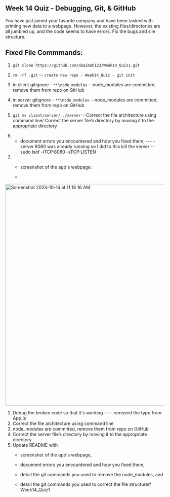 ## Week 14 Quiz - Debugging, Git, & GitHub

You have just joined your favorite company and have been tasked with printing new data to a webpage. However, the existing files/directories are all jumbled up, and the code seems to have errors. Fix the bugs and sile structure. 

## Fixed File Commmands:

1. `git clone https://github.com/daaimah123/Week14_Quiz1.git` 

2. `rm -rf .git` -- `create new repo - Week14_Quiz - git init`

3. in client gitignore  - `**\node_modules`   --node_modules are committed, remove them from repo on GitHub
4. in server gitignore  - `**\node_modules`   --node_modules are committed, remove them from repo on GitHub
5. `git mv client/server/ ./server`          --Correct the file architecture using command line/ Correct the server file’s directory by moving it to the appropriate directory
6.  - document errors you encountered and how you fixed them, ---  - server 8080 was already running so I did to this kill the server  -- sudo lsof -iTCP:8080 -sTCP:LISTEN
7.  - screenshot of the app's webpage:
  
    - 
      
<img width="699" alt="Screenshot 2023-10-16 at 11 18 16 AM" src="https://github.com/Technically-Teta/Week14_Quiz1/assets/52463043/ee503f86-4cf1-475b-9901-251b8afae9a9">


1. Debug the broken code so that it's working   ---- removed the typo from App.js
2. Correct the file architecture using command line
4. node_modules are committed, remove them from repo on GitHub
5. Correct the server file’s directory by moving it to the appropriate directory
6. Update README with
    - screenshot of the app's webpage, 
    - document errors you encountered and how you fixed them,
       
    - detail the git commands you used to remove the node_modules, and
    - detail the git commands you used to correct the file structure# Week14_Quiz1
